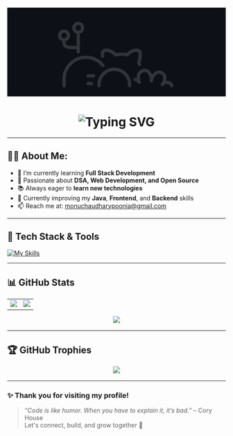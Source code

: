 <!-- Header GIF -->
![MasterHead](GitHeade.gif)

<!-- Typing SVG Intro -->
<div align="center">
  <h1>
    <img src="https://readme-typing-svg.herokuapp.com?font=Jetbrains+Mono&size=25&duration=4000&color=EF873E&center=true&vCenter=true&width=435&lines=Hey..+I'm+Monu+Chaudhary;Welcome+to+my+GitHub!;" alt="Typing SVG" />
  </h1>
</div>

---

## 👨‍💻 About Me:

- 🔭 I’m currently learning **Full Stack Development**
- 🌱 Passionate about **DSA, Web Development, and Open Source**
- 📚 Always eager to **learn new technologies**
- 🧠 Currently improving my **Java**, **Frontend**, and **Backend** skills
- 📫 Reach me at: monuchaudharypoonia@gmail.com

---

## 🧰 Tech Stack & Tools

[![My Skills](https://skillicons.dev/icons?i=java,cpp,html,css,js,react,nodejs,express,git,github,vscode,python)](https://skillicons.dev)

---

## 📊 GitHub Stats

<div align="center">
  <table>
    <tr>
      <td><img src="https://github-readme-stats.vercel.app/api?username=MonuChaudhary14&show_icons=true&theme=tokyonight&hide_border=true" /></td>
      <td><img src="https://github-readme-stats.vercel.app/api/top-langs/?username=MonuChaudhary14&layout=compact&theme=tokyonight&hide_border=true" /></td>
    </tr>
  </table>

  <img src="https://streak-stats.demolab.com?user=MonuChaudhary14&theme=tokyonight&hide_border=true" />
</div>

---

## 🏆 GitHub Trophies

<p align="center">
  <img src="https://github-profile-trophy.vercel.app/?username=MonuChaudhary14&theme=tokyonight&title=Repositories,Commits,Stars,Followers,PullRequest,Issues&margin-w=15&no-bg=true&no-frame=true"/>
</p>

---

### ✨ Thank you for visiting my profile!

> *“Code is like humor. When you have to explain it, it’s bad.”* – Cory House  
> Let's connect, build, and grow together 🚀
